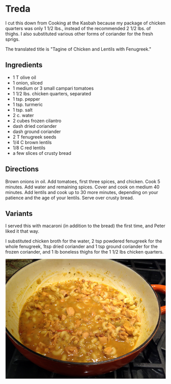 # Treda

I cut this down from Cooking at the Kasbah because my package of chicken quarters was only 1 1/2 lbs., instead of the recommended 2 1/2 lbs. of thighs. I also substituted various other forms of coriander for the fresh sprigs. 

The translated title is "Tagine of Chicken and Lentils with Fenugreek."

## Ingredients

* 1 T olive oil
* 1 onion, sliced
* 1 medium or 3 small campari tomatoes
* 1 1/2 lbs. chicken quarters, separated
* 1 tsp. pepper
* 1 tsp. turmeric
* 1 tsp. salt
* 2 c. water
* 2 cubes frozen cilantro
* dash dried coriander
* dash ground coriander
* 2 T fenugreek seeds
* 1/4 C brown lentils
* 1/8 C red lentils
* a few slices of crusty bread

## Directions

Brown onions in oil.  Add tomatoes, first three spices, and chicken. Cook 5 minutes.  Add water and remaining spices.  Cover and cook on medium 40 minutes.  Add lentils and cook up to 30 more minutes, depending on your patience and the age of your lentils.  Serve over crusty bread.

## Variants

I served this with macaroni (in addition to the bread) the first time, and Peter liked it that way.

I substituted chicken broth for the water, 2 tsp powdered fenugreek for the whole fenugreek, 1tsp dried coriander and 1 tsp ground coriander for the frozen coriander, and 1 lb boneless thighs for the 1 1/2 lbs chicken quarters. 

![Treda variant](images/treda.png)


